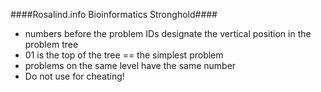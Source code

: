 ####Rosalind.info Bioinformatics Stronghold####

* numbers before the problem IDs designate the vertical position in the problem tree
* 01 is the top of the tree == the simplest problem
* problems on the same level have the same number
* Do not use for cheating!
